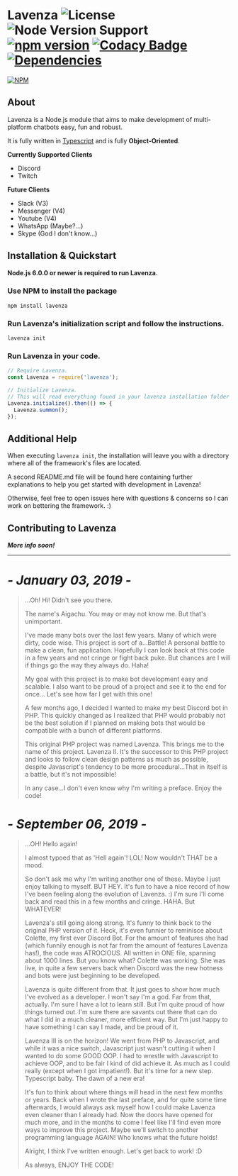 # Lavenza ![License](https://img.shields.io/github/license/Aigachu/Lavenza?color=%233b83f7) ![Node Version Support](https://img.shields.io/node/v/lavenza?color=%233b83f7) [![npm version](https://img.shields.io/npm/v/lavenza?color=%233b83f7)](https://www.npmjs.com/package/lavenza) [![Codacy Badge](https://api.codacy.com/project/badge/Grade/6c484201a6234202b9ee8bfa60e99582)](https://www.codacy.com/manual/Aigachu/Lavenza?utm_source=github.com&amp;utm_medium=referral&amp;utm_content=Aigachu/Lavenza&amp;utm_campaign=Badge_Grade) [![Dependencies](https://img.shields.io/librariesio/github/Aigachu/Lavenza)](https://libraries.io/github/Aigachu/Lavenza)

[![NPM](https://nodei.co/npm/lavenza.png?compact=true)](https://nodei.co/npm/lavenza/)

## About
Lavenza is a Node.js module that aims to make development of multi-platform chatbots easy, fun and robust.

It is fully written in [Typescript](http://www.typescriptlang.org/) and is fully **Object-Oriented**.

**Currently Supported Clients**
- Discord
- Twitch

**Future Clients**
- Slack (V3)
- Messenger (V4)
- Youtube (V4)
- WhatsApp (Maybe?...)
- Skype (God I don't know...)

## Installation & Quickstart
**Node.js 6.0.0 or newer is required to run Lavenza.**

### Use NPM to install the package
`npm install lavenza`

### Run Lavenza's initialization script and follow the instructions.
`lavenza init`

### Run Lavenza in your code.
```javascript
// Require Lavenza.
const Lavenza = require('lavenza');

// Initialize Lavenza.
// This will read everything found in your lavenza installation folder and do what's necessary to run your bots.
Lavenza.initialize().then(() => {
  Lavenza.summon();
});
```

## Additional Help
When executing `lavenza init`, the installation will leave you with a directory where all of the framework's files are located.

A second README.md file will be found here containing further explanations to help you get started with development in Lavenza!

Otherwise, feel free to open issues here with questions & concerns so I can work on bettering the framework. :)

## Contributing to Lavenza
***More info soon!***

----

# ***- January 03, 2019 -***
> ...Oh! Hi! Didn't see you there.
>
>The name's Aigachu. You may or may not know me. But that's unimportant. 
>
>I've made many bots over the last few years. Many of which were dirty, code
wise. This project is sort of a...Battle! A personal battle to make a clean,
fun application. Hopefully I can look back at this code in
a few years and not cringe or fight back puke. But chances are I will if things go the way they always do. Haha!
>
>My goal with this project is to make bot development easy and scalable.
I also want to be proud of a project and see it to the end for once...
Let's see how far I get with this one!
>
>A few months ago, I decided I wanted to make my best Discord bot in PHP. This
quickly changed as I realized that PHP would probably not be the best
solution if I planned on making bots that would be compatible with a bunch of
different platforms.
 >
>This original PHP project was named Lavenza. This brings
me to the name of this project. Lavenza II. It's the successor to this PHP project
and looks to follow clean design patterns as much as possible, despite Javascript's
tendency to be more procedural...That in itself is a battle, but it's not impossible!
>
>In any case...I don't even know why I'm writing a preface. Enjoy the code!

# ***- September 06, 2019 -***
> ...OH! Hello again!
>
> I almost typoed that as 'Hell again'! LOL! Now wouldn't THAT be a mood.
>
> So don't ask me why I'm writing another one of these. Maybe I just enjoy talking to myself. BUT HEY. It's fun to have
a nice record of how I've been feeling along the evolution of Lavenza. :) I'm sure I'll come back and read this in a few
months and cringe. HAHA. But WHATEVER!
>
> Lavenza's still going along strong. It's funny to think back to the original PHP version of it. Heck, it's even funnier
to reminisce about Colette, my first ever Discord Bot. For the amount of features she had (which funnily enough is not
far from the amount of features Lavenza has!), the code was ATROCIOUS. All written in ONE file, spanning about 1000 lines.
But you know what? Colette was working. She was live, in quite a few servers back when Discord was the new hotness and bots
were just beginning to be developed.
>
> Lavenza is quite different from that. It just goes to show how much I've evolved as a developer. I won't say I'm a god.
Far from that, actually. I'm sure I have a lot to learn still. But I'm quite proud of how things turned out. I'm sure there
are savants out there that can do what I did in a much cleaner, more efficient way. But I'm just happy to have something I
can say I made, and be proud of it.
>
> Lavenza III is on the horizon! We went from PHP to Javascript, and while it was a nice switch, Javascript just wasn't
cutting it when I wanted to do some GOOD OOP. I had to wrestle with Javascript to achieve OOP, and to be fair I kind of did
achieve it. As much as I could really (except when I got impatient!). But it's time for a new step. Typescript baby. The dawn
of a new era!
>
> It's fun to think about where things will head in the next few months or years. Back when I wrote the last preface, and for
quite some time afterwards, I would always ask myself how I could make Lavenza even cleaner than I already had. Now the doors
have opened for much more, and in the months to come I feel like I'll find even more ways to improve this project. Maybe we'll
switch to another programming language AGAIN! Who knows what the future holds!
>
> Alright, I think I've written enough. Let's get back to work! :D
>
> As always, ENJOY THE CODE! 
